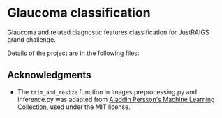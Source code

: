 # Glaucoma classification
Glaucoma and related diagnostic features classification for JustRAIGS grand challenge.

Details of the project are in the following files: 


## Acknowledgments
- The `trim_and_resize` function in Images preprocessing.py and inference.py was adapted from [Aladdin Persson's Machine Learning Collection](https://github.com/aladdinpersson/Machine-Learning-Collection/tree/master/ML/Kaggles/DiabeticRetinopathy), used under the MIT license.
